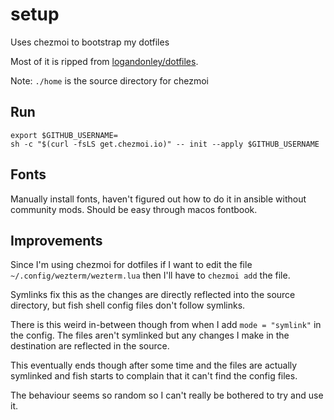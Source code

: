 # setup

Uses chezmoi to bootstrap my dotfiles

Most of it is ripped from [logandonley/dotfiles](https://github.com/logandonley/dotfiles).

Note: `./home` is the source directory for chezmoi

## Run

```shell
export $GITHUB_USERNAME=
sh -c "$(curl -fsLS get.chezmoi.io)" -- init --apply $GITHUB_USERNAME
```

## Fonts

Manually install fonts, haven't figured out how to do it in ansible without community mods.
Should be easy through macos fontbook.

## Improvements

Since I'm using chezmoi for dotfiles if I want to edit the file `~/.config/wezterm/wezterm.lua` then I'll have to `chezmoi add` the file.

Symlinks fix this as the changes are directly reflected into the source directory, but fish shell config files don't follow symlinks.

There is this weird in-between though from when I add `mode = "symlink"` in the config. The files aren't symlinked but any changes I make in the destination are reflected in the source.

This eventually ends though after some time and the files are actually symlinked and fish starts to complain that it can't find the config files.

The behaviour seems so random so I can't really be bothered to try and use it.
